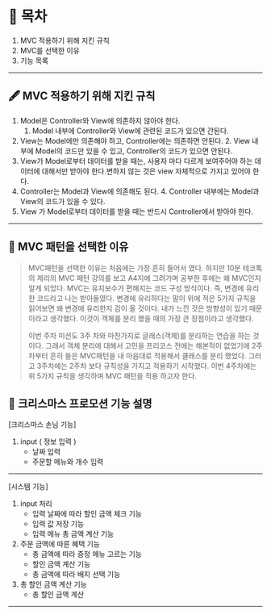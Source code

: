 # 🐶 목차
1. MVC 적용하기 위해 지킨 규칙
2. MVC를 선택한 이유
3. 기능 목록
---

## 🖋 MVC 적용하기 위해 지킨 규칙
1. Model은 Controller와 View에 의존하지 않아야 한다. 
   1. Model 내부에 Controller와 View에 관련된 코드가 있으면 간된다.
2. View는 Model에만 의존해야 하고, Controller에는 의존하면 안된다.
   2. View 내부에 Model의 코드만 있을 수 있고, Controller의 코드가 있으면 안된다.
3. View가 Model로부터 데이터를 받을 때는, 사용자 마다 다르게 보여주어야 하는 데이터에 대해서만 받아야 한다.변하지 않는 것은 view 자체적으로 가지고 있어야 한다.
4. Controller는 Model과 View에 의존해도 된다.
   4. Controller 내부에는 Model과 View의 코드가 있을 수 있다.
5. View 가 Model로부터 데이터를 받을 때는 반드시 Controller에서 받아야 한다.
-----
## 🔎 MVC 패턴을 선택한 이유
> MVC패턴을 선택한 이유는 처음에는 가장 흔히 들어서 였다. 하지만 10분 테코톡의 제리의 MVC
> 패턴 강의를 보고 A4지에 그려가며 공부한 후에는 왜 MVC인지 알게 되었다. MVC는 유지보수가 편해지는 코드
> 구성 방식이다. 즉, 변경에 유리한 코드라고 나는 받아들였다. 변경에 유리하다는 말이 위에 적은 5가지 규칙을 읽어보면
> 왜 변경에 유리한지 감이 올 것이다. 내가 느낀 것은 방향성이 있기 때문이라고 생각했다.
> 이것이 객체를 분리 했을 때의 가장 큰 장점이라고 생각했다.
> 
> 이번 주차 미션도 3주 차와 마찬가지로 글래스(객체)를 분리하는 연습을 하는 것이다.
> 그래서 객체 분리에 대해서 고민을 프리코스 전에는 해본적이 없었기에 2주차부터 흔히 들은
> MVC패턴을 내 마음대로 적용해서 클래스를 분리 했었다. 그러고 3주차에는 2주차 보다 규칙성을 가지고
> 적용하기 시작했다. 이번 4주차에는 위 5가지 규칙을 생각하며
> MVC 패턴을 적용 하고자 한다. 

## 🎄 크리스마스 프로모션 기능 설명
[크리스마스 손님 기능]
1. input ( 정보 입력 )
   - 날짜 입력
   - 주문할 메뉴와 개수 입력

-----
[시스템 기능]
1. input 처리
   - 입력 날짜에 따라 할인 금액 체크 기능
   - 입력 값 저장 기능
   - 입력 메뉴 총 금액 계산 기능
2. 주문 금액에 따른 혜택 기능
   - 총 금액에 따라 증정 메뉴 고르는 기능
   - 할인 금액 계산 기능
   - 총 금액에 따라 배지 선택 기능
3. 총 할인 금액 계산 기능
   - 총 할인 금액 계산
-----


